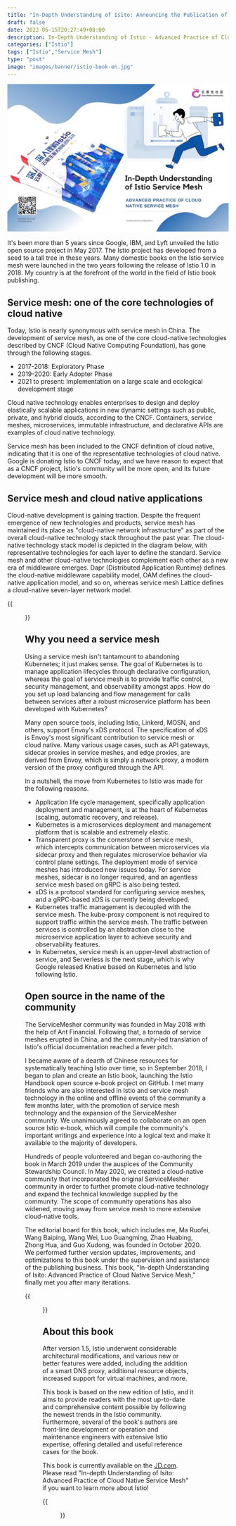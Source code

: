 ```yaml
---
title: "In-Depth Understanding of Isito: Announcing the Publication of a New Istio Book"
draft: false
date: 2022-06-15T20:27:49+08:00
description: In-Depth Understanding of Istio - Advanced Practice of Cloud Native Service Mesh, the book is officially on sale!
categories: ["Istio"]
tags: ["Istio","Service Mesh"]
type: "post"
image: "images/banner/istio-book-en.jpg"
---
```


![](book.jpg)

It's been more than 5 years since Google, IBM, and Lyft unveiled the Istio open source project in May 2017. The Istio project has developed from a seed to a tall tree in these years. Many domestic books on the Istio service mesh were launched in the two years following the release of Istio 1.0 in 2018. My country is at the forefront of the world in the field of Istio book publishing.

## Service mesh: one of the core technologies of cloud native

Today, Istio is nearly synonymous with service mesh in China. The development of service mesh, as one of the core cloud-native technologies described by CNCF (Cloud Native Computing Foundation), has gone through the following stages.

- 2017-2018: Exploratory Phase
- 2019-2020: Early Adopter Phase
- 2021 to present: Implementation on a large scale and ecological development stage

Cloud native technology enables enterprises to design and deploy elastically scalable applications in new dynamic settings such as public, private, and hybrid clouds, according to the CNCF. Containers, service meshes, microservices, immutable infrastructure, and declarative APIs are examples of cloud native technology.

Service mesh has been included to the CNCF definition of cloud native, indicating that it is one of the representative technologies of cloud native. Google is donating Istio to CNCF today, and we have reason to expect that as a CNCF project, Istio's community will be more open, and its future development will be more smooth.

## Service mesh and cloud native applications

Cloud-native development is gaining traction. Despite the frequent emergence of new technologies and products, service mesh has maintained its place as "cloud-native network infrastructure" as part of the overall cloud-native technology stack throughout the past year. The cloud-native technology stack model is depicted in the diagram below, with representative technologies for each layer to define the standard. Service mesh and other cloud-native technologies complement each other as a new era of middleware emerges. Dapr (Distributed Application Runtime) defines the cloud-native middleware capability model, OAM defines the cloud-native application model, and so on, whereas service mesh Lattice defines a cloud-native seven-layer network model.

{{<figure title="Cloud Native Application Model" alt="Cloud Native Application Model" src="model.jpg" class="mx-auto text-center" width="80%">}}

## Why you need a service mesh

Using a service mesh isn't tantamount to abandoning Kubernetes; it just makes sense. The goal of Kubernetes is to manage application lifecycles through declarative configuration, whereas the goal of service mesh is to provide traffic control, security management, and observability amongst apps. How do you set up load balancing and flow management for calls between services after a robust microservice platform has been developed with Kubernetes?

Many open source tools, including Istio, Linkerd, MOSN, and others, support Envoy's xDS protocol. The specification of xDS is Envoy's most significant contribution to service mesh or cloud native. Many various usage cases, such as API gateways, sidecar proxies in service meshes, and edge proxies, are derived from Envoy, which is simply a network proxy, a modern version of the proxy configured through the API.

In a nutshell, the move from Kubernetes to Istio was made for the following reasons.

- Application life cycle management, specifically application deployment and management, is at the heart of Kubernetes (scaling, automatic recovery, and release).
- Kubernetes is a microservices deployment and management platform that is scalable and extremely elastic.
- Transparent proxy is the cornerstone of service mesh, which intercepts communication between microservices via sidecar proxy and then regulates microservice behavior via control plane settings. The deployment mode of service meshes has introduced new issues today. For service meshes, sidecar is no longer required, and an agentless service mesh based on gRPC is also being tested.
- xDS is a protocol standard for configuring service meshes, and a gRPC-based xDS is currently being developed.
- Kubernetes traffic management is decoupled with the service mesh. The kube-proxy component is not required to support traffic within the service mesh. The traffic between services is controlled by an abstraction close to the microservice application layer to achieve security and observability features.
- In Kubernetes, service mesh is an upper-level abstraction of service, and Serverless is the next stage, which is why Google released Knative based on Kubernetes and Istio following Istio.

## Open source in the name of the community

The ServiceMesher community was founded in May 2018 with the help of Ant Financial. Following that, a tornado of service meshes erupted in China, and the community-led translation of Istio's official documentation reached a fever pitch.

I became aware of a dearth of Chinese resources for systematically teaching Istio over time, so in September 2018, I began to plan and create an Istio book, launching the Istio Handbook open source e-book project on GitHub. I met many friends who are also interested in Istio and service mesh technology in the online and offline events of the community a few months later, with the promotion of service mesh technology and the expansion of the ServiceMesher community. We unanimously agreed to collaborate on an open source Istio e-book, which will compile the community's important writings and experience into a logical text and make it available to the majority of developers.

Hundreds of people volunteered and began co-authoring the book in March 2019 under the auspices of the Community Stewardship Council. In May 2020, we created a cloud-native community that incorporated the original ServiceMesher community in order to further promote cloud-native technology and expand the technical knowledge supplied by the community. The scope of community operations has also widened, moving away from service mesh to more extensive cloud-native tools.

The editorial board for this book, which includes me, Ma Ruofei, Wang Baiping, Wang Wei, Luo Guangming, Zhao Huabing, Zhong Hua, and Guo Xudong, was founded in October 2020. We performed further version updates, improvements, and optimizations to this book under the supervision and assistance of the publishing business. This book, "In-depth Understanding of Isito: Advanced Practice of Cloud Native Service Mesh," finally met you after many iterations.

{{<figure src="cover.jpg" title="The book cover" alt="cover" width="70%" class="mx-auto text-center">}}

## About this book

After version 1.5, Istio underwent considerable architectural modifications, and various new or better features were added, including the addition of a smart DNS proxy, additional resource objects, increased support for virtual machines, and more.

This book is based on the new edition of Istio, and it aims to provide readers with the most up-to-date and comprehensive content possible by following the newest trends in the Istio community. Furthermore, several of the book's authors are front-line development or operation and maintenance engineers with extensive Istio expertise, offering detailed and useful reference cases for the book.

This book is currently available on the [JD.com](https://item.jd.com/13200745.html). Please read "In-depth Understanding of Isito: Advanced Practice of Cloud Native Service Mesh" if you want to learn more about Istio!

{{<figure src="qrcode.jpg" alt="Buy now" class="mx-auto text-center" width="30%" link="https://item.jd.com/13200745.html" attr="[Buy now](https://item.jd.com/13200745.html)">}}

